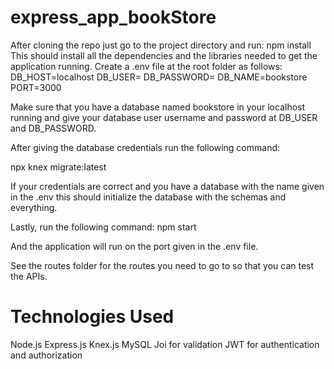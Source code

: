 # express_app_bookStore

After cloning the repo just go to the project directory and run: 
npm install
This should install all the dependencies and the libraries needed to get the application running.
Create a .env file at the root folder as follows:
DB_HOST=localhost
DB_USER=
DB_PASSWORD=
DB_NAME=bookstore
PORT=3000

Make sure that you have a database named bookstore in your localhost running and give your database user username and password at DB_USER and DB_PASSWORD.

After giving the database credentials run the following command:

npx knex migrate:latest

If your credentials are correct and you have a database with the name given in the .env this should initialize the database with the schemas and everything.

Lastly, run the following command:
npm start

And the application will run on the port given in the .env file.

See the routes folder for the routes you need to go to so that you can test the APIs.


# Technologies Used 

Node.js
Express.js
Knex.js
MySQL
Joi for validation
JWT for authentication and authorization
